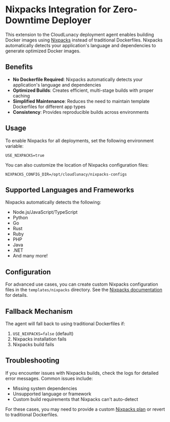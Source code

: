 # Nixpacks Integration for Zero-Downtime Deployer

This extension to the CloudLunacy deployment agent enables building Docker images using [Nixpacks](https://nixpacks.com/) instead of traditional Dockerfiles. Nixpacks automatically detects your application's language and dependencies to generate optimized Docker images.

## Benefits

- **No Dockerfile Required**: Nixpacks automatically detects your application's language and dependencies
- **Optimized Builds**: Creates efficient, multi-stage builds with proper caching
- **Simplified Maintenance**: Reduces the need to maintain template Dockerfiles for different app types
- **Consistency**: Provides reproducible builds across environments

## Usage

To enable Nixpacks for all deployments, set the following environment variable:

```
USE_NIXPACKS=true
```

You can also customize the location of Nixpacks configuration files:

```
NIXPACKS_CONFIG_DIR=/opt/cloudlunacy/nixpacks-configs
```

## Supported Languages and Frameworks

Nixpacks automatically detects the following:

- Node.js/JavaScript/TypeScript
- Python
- Go
- Rust
- Ruby
- PHP
- Java
- .NET
- And many more!

## Configuration

For advanced use cases, you can create custom Nixpacks configuration files in the `templates/nixpacks` directory. See the [Nixpacks documentation](https://nixpacks.com/docs/configuration) for details.

## Fallback Mechanism

The agent will fall back to using traditional Dockerfiles if:

1. `USE_NIXPACKS=false` (default)
2. Nixpacks installation fails
3. Nixpacks build fails

## Troubleshooting

If you encounter issues with Nixpacks builds, check the logs for detailed error messages. Common issues include:

- Missing system dependencies
- Unsupported language or framework
- Custom build requirements that Nixpacks can't auto-detect

For these cases, you may need to provide a custom [Nixpacks plan](https://nixpacks.com/docs/configuration/plans) or revert to traditional Dockerfiles.
